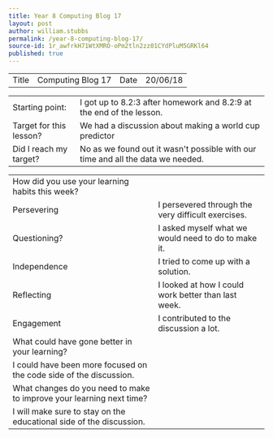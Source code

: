 ```yaml
---
title: Year 8 Computing Blog 17
layout: post
author: william.stubbs
permalink: /year-8-computing-blog-17/
source-id: 1r_awfrkH71WtXMRO-oPm2tln2zz01CYdPluM5GRKl64
published: true
---
```

<table>
  <tr>
    <td>Title</td>
    <td>Computing Blog 17</td>
    <td>Date</td>
    <td>20/06/18</td>
  </tr>
</table>


<table>
  <tr>
    <td>Starting point:</td>
    <td>I got up to 8.2:3 after homework and 8.2:9 at the end of the lesson.</td>
  </tr>
  <tr>
    <td>Target for this lesson?</td>
    <td>We had a discussion about making a world cup predictor</td>
  </tr>
  <tr>
    <td>Did I reach my target? </td>
    <td>No as we found out it wasn't possible with our time and all the data we needed.</td>
  </tr>
</table>


<table>
  <tr>
    <td>How did you use your learning habits this week?</td>
    <td></td>
  </tr>
  <tr>
    <td>Persevering</td>
    <td>I persevered through the very difficult exercises.</td>
  </tr>
  <tr>
    <td>Questioning?</td>
    <td>I asked myself what we would need to do to make it.</td>
  </tr>
  <tr>
    <td>Independence</td>
    <td>I tried to come up with a solution.</td>
  </tr>
  <tr>
    <td>Reflecting</td>
    <td>I looked at how I could work better than last week.</td>
  </tr>
  <tr>
    <td>Engagement</td>
    <td>I contributed to the discussion a lot.</td>
  </tr>
  <tr>
    <td>What could have gone better in your learning?</td>
    <td></td>
  </tr>
  <tr>
    <td>I could have been more focused on the code side of the discussion.</td>
    <td></td>
  </tr>
  <tr>
    <td>What changes do you need to make to improve your learning next time?</td>
    <td></td>
  </tr>
  <tr>
    <td>I will make sure to stay on the educational side of the discussion.</td>
    <td></td>
  </tr>
</table>


